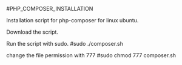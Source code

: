 #PHP_COMPOSER_INSTALLATION


Installation script for php-composer  for linux ubuntu.


Download the script.


Run the script with sudo.  #sudo ./composer.sh


change the file permission with 777 #sudo chmod 777 composer.sh
